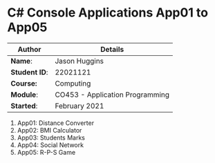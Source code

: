 # C# Console Applications App01 to App05
| Author | Details |
| ---- | ---- |
**Name**: | Jason Huggins  |
**Student ID**: | 22021121 |
**Course:** | Computing |
**Module**: | CO453 - Application Programming |
**Started**: | February 2021 |    

1. App01: Distance Converter
2. App02: BMI Calculator
3. App03: Students Marks
4. App04: Social Network
5. App05: R-P-S Game

